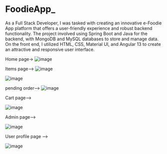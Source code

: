 # FoodieApp_

As a Full Stack Developer, I was tasked with creating an innovative e-Foodie App platform that offers a user-friendly experience and robust backend functionality. The project involved using Spring Boot and Java for the backend, with MongoDB and MySQL databases to store and manage data. On the front end, I utilized HTML, CSS, Material UI, and Angular 13 to create an attractive and responsive user interface.

Home page->
![image](https://github.com/khade36/FoodieApp_/assets/123576969/124f2603-a8f0-4e7b-bdc8-5d64ce83dcc8)

Items page-->
![image](https://github.com/khade36/FoodieApp_/assets/123576969/88cb65de-307e-4e1f-a61a-1a2641187f8d)


![image](https://github.com/khade36/FoodieApp_/assets/123576969/65344c26-a20d-4566-bc10-54dd7cd2bfe7)

pending order-->
![image](https://github.com/khade36/FoodieApp_/assets/123576969/9c505e70-a5f5-43ff-9e5d-0922101c7e81)

Cart page-->

![image](https://github.com/khade36/FoodieApp_/assets/123576969/4b5fcd23-72a7-47f3-b6c0-e87c269a834e)

Admin page-->

![image](https://github.com/khade36/FoodieApp_/assets/123576969/0a709385-0da4-48ea-937a-5be10b55ea4e)

User profile page -->

![image](https://github.com/khade36/FoodieApp_/assets/123576969/46393099-af36-42de-a854-4743ae3871bf)


